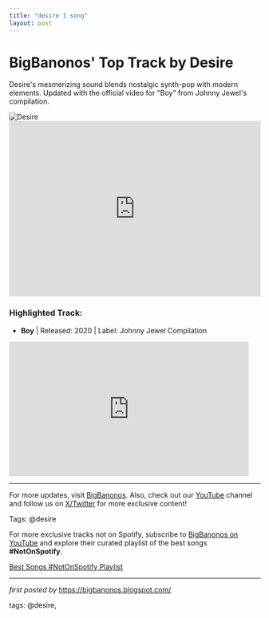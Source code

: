 ```yaml
---
title: "desire 1 song"
layout: post
---
```

<!-- Title of the Post -->
<h1>BigBanonos' Top Track by Desire</h1> <!-- Introductory Text -->
<p>Desire's mesmerizing sound blends nostalgic synth-pop with modern elements. Updated with the official video for "Boy" from Johnny Jewel's compilation.</p> <!-- Featured Image -->
<div> <img src="https://i.scdn.co/image/ab67616d0000b2733ee61ad36bd54b67f68e946b" alt="Desire">
</div> <!-- Spotify Embed -->
<div> <iframe src="https://open.spotify.com/embed/playlist/6JfKk3tbkN48dOmfWWG3O5?utm_source=generator" width="100%" height="352" frameBorder="0" allowfullscreen="" allow="autoplay; clipboard-write; encrypted-media; fullscreen; picture-in-picture" loading="lazy"></iframe>
</div> <!-- Song Information -->
<h3>Highlighted Track:</h3>
<ul> <li><strong>Boy</strong> | Released: 2020 | Label: Johnny Jewel Compilation</li>
</ul> <!-- Additional YouTube Embed -->
<div> <iframe frameborder="0" height="270" src="https://www.youtube.com/embed/mUhY6XrKPPE" width="480"></iframe>
</div> <!-- Footer Links -->
<hr />
<p>For more updates, visit <a href="https://bigbanonos.blogspot.com/" target="_blank">BigBanonos</a>. Also, check out our <a href="https://www.youtube.com/@BigBanonos" target="_blank">YouTube</a> channel and follow us on <a href="https://x.com/bigbanonos" target="_blank">X/Twitter</a> for more exclusive content!</p> <!-- Tags -->
<p>Tags: @desire</p>


<!--Subscribe and Playlist Links-->
<div>
    <p>For more exclusive tracks not on Spotify, subscribe to <a href="https://www.youtube.com/@BigBanonos" target="_blank">BigBanonos on YouTube</a> and explore their curated playlist of the best songs <strong>#NotOnSpotify</strong>.</p>
    <p><a href="https://www.youtube.com/playlist?list=PLtuNtuTatqI0kFahUCbtbfenC_ET5O_tr" target="_blank">Best Songs #NotOnSpotify Playlist<br /></a></p></div>

<hr />

<p><em>first posted by</em> <a href="https://bigbanonos.blogspot.com/" rel="noopener" target="_new">https://bigbanonos.blogspot.com/</a></p>

<p>tags: @desire,</p>
